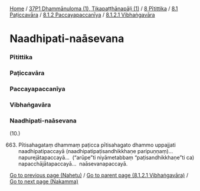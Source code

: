 
[Home](/) / [37P1 Dhammānuloma (1), Tikapaṭṭhānapāḷi (1)](../../../../../37P1.md) / [8 Pītittika](../../../../8.md) / [8.1 Paṭiccavāra](../../../8.1.md) / [8.1.2 Paccayapaccanīya](../../8.1.2.md) / [8.1.2.1 Vibhaṅgavāra](../8.1.2.1.md)

# Naadhipati-naāsevana

### Pītittika

### Paṭiccavāra

### Paccayapaccanīya

### Vibhaṅgavāra

### Naadhipati-naāsevana

(10.)

663. Pītisahagataṃ dhammaṃ paṭicca pītisahagato dhammo uppajjati naadhipatipaccayā (naadhipatipaṭisandhikkhaṇe paripuṇṇaṃ)…  napurejātapaccayā…  (“arūpe”ti niyāmetabbaṃ “paṭisandhikkhaṇe”ti ca) napacchājātapaccayā…  naāsevanapaccayā.

[Go to previous page (Nahetu)](Nahetu.md) / [Go to parent page (8.1.2.1 Vibhaṅgavāra)](../8.1.2.1.md) / [Go to next page (Nakamma)](Nakamma.md)


